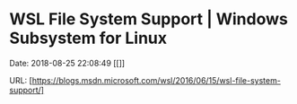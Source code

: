 # WSL File System Support | Windows Subsystem for Linux

Date: 2018-08-25 22:08:49
[[]]

URL: [https://blogs.msdn.microsoft.com/wsl/2016/06/15/wsl-file-system-support/]
